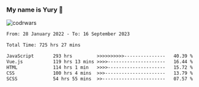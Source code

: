 ### My name is Yury 👋 
![codrwars](https://www.codewars.com/users/litury/badges/micro) 


<!--START_SECTION:waka-->

```txt
From: 28 January 2022 - To: 16 September 2023

Total Time: 725 hrs 27 mins

JavaScript       293 hrs         >>>>>>>>>>---------------   40.39 %
Vue.js           119 hrs 13 mins >>>>---------------------   16.44 %
HTML             114 hrs 1 min   >>>>---------------------   15.72 %
CSS              100 hrs 4 mins  >>>----------------------   13.79 %
SCSS             54 hrs 55 mins  >>-----------------------   07.57 %
```

<!--END_SECTION:waka-->

